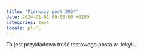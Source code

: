 ```yaml
---
title: "Pierwszy post 2024"
date: 2024-01-01 09:00:00 +0200
categories: test
locale: pl-PL
---
```


To jest przykładowa treść testowego posta w Jekyllu.

